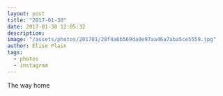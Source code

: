 ```yaml
---
layout: post
title: "2017-01-30"
date: 2017-01-30 12:05:32
description: 
image: "/assets/photos/201701/28f4a6b569da0e97aa46a7aba5ce5559.jpg"
author: Elise Plain
tags: 
  - photos
  - instagram
---
```


The way home
<p></p>
